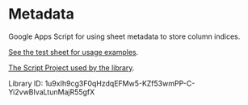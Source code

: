 # Metadata
Google Apps Script for using sheet metadata to store column indices.

[See the test sheet for usage examples](https://script.google.com/d/1R-rxUHuQU0ez95FlZz9fxqifbYFszHnukqzv_3Uk5zM3eG4eRBrh_E1M/edit?usp=drive_web).

[The Script Project used by the library](https://script.google.com/d/1u9xIh9cg3F0qHzdqEFMw5-KZf53wmPP-C-Yi2vwBIvaLtunMajR55gfX/edit).

Library ID: 1u9xIh9cg3F0qHzdqEFMw5-KZf53wmPP-C-Yi2vwBIvaLtunMajR55gfX
